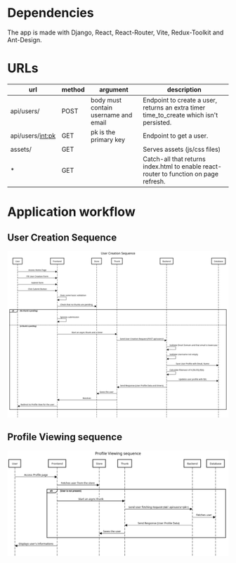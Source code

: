# Dependencies
The app is made with Django, React, React-Router, Vite, Redux-Toolkit and Ant-Design. 
# URLs
| url                | method | argument                             | description                                                                             |
|--------------------|--------|--------------------------------------|-----------------------------------------------------------------------------------------|
| api/users/         | POST   | body must contain username and email | Endpoint to create a user, returns an extra timer time_to_create which isn't persisted. |
| api/users/<int:pk> | GET    | pk is the primary key                | Endpoint to get a user.                                                                 |
| assets/            | GET    |                                      | Serves assets (js/css files)                                                            |
| *                  | GET    |                                      | Catch-all that returns index.html to enable react-router to function on page refresh.   |
# Application workflow
## User Creation Sequence
![User Creation](https://raw.githubusercontent.com/redabourial/deezer_assignement/main/docs/architecture/user_creation_sequence.png)
## Profile Viewing sequence
![User Creation](https://raw.githubusercontent.com/redabourial/deezer_assignement/main/docs/architecture/profile_viewing_sequence.png)

